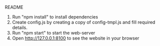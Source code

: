 README

1. Run "npm install" to install dependencies
2. Create config.js by creating a copy of config-tmpl.js and fill required details.
2. Run "npm start" to start the web-server
3. Open http://127.0.0.1:8100 to see the website in your browser
